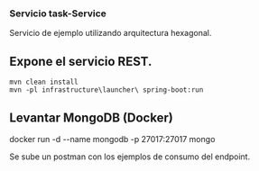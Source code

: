 ### Servicio task-Service
Servicio de ejemplo utilizando arquitectura hexagonal.

## Expone el servicio REST.
```
mvn clean install
mvn -pl infrastructure\launcher\ spring-boot:run 
```

## Levantar MongoDB (Docker)
docker run -d --name mongodb -p 27017:27017 mongo


Se sube un postman con los ejemplos de consumo del endpoint.

